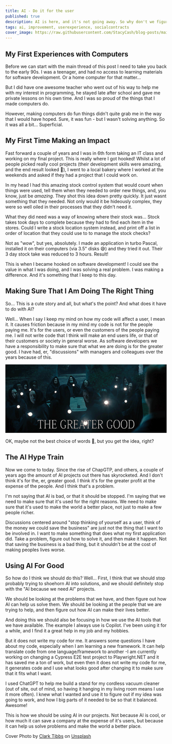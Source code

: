 ```yaml
---
title: AI - Do it for the user
published: true
description: AI is here, and it's not going away. So why don't we figure out how to make it work for us?
tags: ai, improvement, userexperience, socialcontracts
cover_image: https://raw.githubusercontent.com/StacyCash/blog-posts/main/general/2024/do-whats-best/cover-picture.jpg
---
```


## My First Experiences with Computers

Before we can start with the main thread of this post I need to take you back to the early 90s. I was a teenager, and had no access to learning materials for software development. Or a home computer for that matter...

But I did have one awesome teacher who went out of his way to help me with my interest in programming, he stayed late after school and gave me private lessons on his own time. And I was so proud of the things that I made computers do.

However, making computers do fun things didn't quite grab me in the way that I would have hoped. Sure, it was fun - but I wasn't solving anything. So it was all a bit... Superficial.

## My First Time Making an Impact

Fast forward a couple of years and I was in 6th form taking an IT class and working on my final project. This is really where I got hooked! Whilst a lot of people picked really cool projects (their development skills were amazing, and the end result looked 🤩), I went to a local bakery where I worked at the weekends and asked if they had a project that I could work on.

In my head I had this amazing stock control system that would count when things were used, tell them when they needed to order new things, and, you know, just be *amazing*. They shot this idea down pretty quickly. It just wasnt something that they needed. Not only would it be hideously complex, they were so well oiled in their processes that they didn't need it.

What they did need was a way of knowing where their stock was... Stock takes took days to complete because they had to find each item in the stores. Could I write a stock location system instead, and print off a list in order of location that they could use to to manage the stock checks?

Not as "wow", but yes, absolutely. I made an application in turbo Pascal, installed it on their computers (via 3.5" disks 😅) and they tried it out. Their 3 day stock take was reduced to 3 hours. Result!

This is when I became hooked on software development! I could see the value in what I was doing, and I was solving a real problem. I was making a difference. And it's something that I keep to this day.

## Making Sure That I Am Doing The Right Thing

So... This is a cute story and all, but what's the point? And what does it have to do with AI?

Well... When I say I keep my mind on how my code will affect a user, I mean it. It causes friction because in my mind my code is not for the people paying me. It's for the users, or even the customers of the people paying me. I will not write code that I think will make an end users life, or that of their customers or society in general worse. As software developers we have a responsibility to make sure that what we are doing is for the greater good. I have had, er, "discussions" with managers and colleagues over the years because of this.

![Hot Fuzz villages saying "The Greater good"](https://raw.githubusercontent.com/StacyCash/blog-posts/main/general/2024/do-whats-best/The%20Greater%20Good.gif)

OK, maybe not the best choice of words 🤣, but you get the idea, right?

## The AI Hype Train

Now we come to today. Since the rise of ChapGTP, and others, a couple of years ago the amount of AI projects out there has skyrocketed. And I don't think it's for the, er, greater good. I think it's for the greater profit at the expense of the people. And I think that's a problem.

I'm not saying that AI is bad, or that it should be stopped. I'm saying that we need to make sure that it's used for the right reasons. We need to make sure that it's used to make the world a better place, not just to make a few people richer.

Discussions centered around "stop thinking of yourself as a user, think of the money we could save the business" are just not the thing that I want to be involved in. I want to make something that does what my first application did. Take a problem, figure out how to solve it, and then make it happen. Not that saving the business is a bad thing, but it shouldn't be at the cost of making peoples lives worse.

## Using AI For Good

So how do I think we should do this? Well... First, I think that we should stop probably trying to shoehorn AI into solutions, and we should definitely stop with the "AI because we need AI" projects.

We should be looking at the problems that we have, and then figure out how AI can help us solve them. We should be looking at the people that we are trying to help, and then figure out how AI can make their lives better.

And doing this we should also be focusing in how we use the AI tools that we have available. The example I always use is Copilot. I've been using it for a while, and I find it a great help in my job and my hobbies.

But it does not write my code for me. It answers some questions I have about my code, especially when I am learning a new framework. It can help translate code from one language/framework to another  -I am currently working on changing a Cypress E2E test project to Playwright.NET and it has saved me a ton of work, but even then it does not write my code for me, it generates code and I use what looks good after changing it to make sure that it fits what I want.

I used ChatGPT to help me build a stand for my cordless vacuum cleaner (out of site, out of mind, so having it hanging in my living room means I use it more often). I knew what I wanted and use it to figure out if my idea was going to work, and how I big parts of it needed to be so that it balanced. Awesome!

This is how we should be using AI in our projects. Not because AI is cool, or how much it can save a company at the expense of it's users, but because it can help us solve problems and make the world a better place.

Cover Photo by <a href="https://unsplash.com/@clarktibbs?utm_content=creditCopyText&utm_medium=referral&utm_source=unsplash">Clark Tibbs</a> on <a href="https://unsplash.com/photos/do-something-great-neon-sign-oqStl2L5oxI?utm_content=creditCopyText&utm_medium=referral&utm_source=unsplash">Unsplash</a>
  